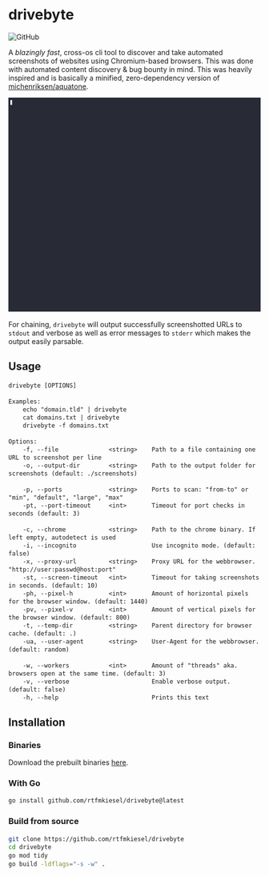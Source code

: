 # drivebyte
![GitHub](https://img.shields.io/github/license/rtfmkiesel/drivebyte)

A *blazingly fast*, cross-os cli tool to discover and take automated screenshots of websites using Chromium-based browsers. This was done with automated content discovery & bug bounty in mind. This was heavily inspired and is basically a minified, zero-dependency version of [michenriksen/aquatone](https://github.com/michenriksen/aquatone). 

![](demo.gif)

For chaining, `drivebyte` will output successfully screenshotted URLs to `stdout` and verbose as well as error messages to `stderr` which makes the output easily parsable. 

## Usage
```
drivebyte [OPTIONS]

Examples:
    echo "domain.tld" | drivebyte
    cat domains.txt | drivebyte
    drivebyte -f domains.txt

Options:
    -f, --file              <string>    Path to a file containing one URL to screenshot per line
    -o, --output-dir        <string>    Path to the output folder for screenshots (default: ./screenshots)
    
    -p, --ports             <string>    Ports to scan: "from-to" or "min", "default", "large", "max"
    -pt, --port-timeout     <int>       Timeout for port checks in seconds (default: 3)

    -c, --chrome            <string>    Path to the chrome binary. If left empty, autodetect is used
    -i, --incognito                     Use incognito mode. (default: false)
    -x, --proxy-url         <string>    Proxy URL for the webbrowser. "http://user:passwd@host:port"
    -st, --screen-timeout   <int>       Timeout for taking screenshots in seconds. (default: 10)
    -ph, --pixel-h          <int>       Amount of horizontal pixels for the browser window. (default: 1440)
    -pv, --pixel-v          <int>       Amount of vertical pixels for the browser window. (default: 800)
    -t, --temp-dir          <string>    Parent directory for browser cache. (default: .)
    -ua, --user-agent       <string>    User-Agent for the webbrowser. (default: random)

    -w, --workers           <int>       Amount of "threads" aka. browsers open at the same time. (default: 3)
    -v, --verbose                       Enable verbose output. (default: false)
    -h, --help                          Prints this text
```

## Installation
### Binaries
Download the prebuilt binaries [here](https://github.com/rtfmkiesel/drivebyte/releases).

### With Go
```bash
go install github.com/rtfmkiesel/drivebyte@latest
```

### Build from source
```bash
git clone https://github.com/rtfmkiesel/drivebyte
cd drivebyte
go mod tidy
go build -ldflags="-s -w" .
```
